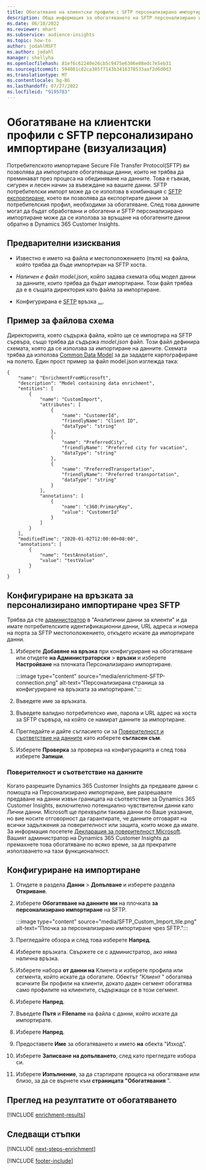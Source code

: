 ```yaml
---
title: Обогатяване на клиентски профили с SFTP персонализирано импортиране (визуализация)
description: Обща информация за обогатяването на SFTP персонализирано импортиране.
ms.date: 06/10/2022
ms.reviewer: mhart
ms.subservice: audience-insights
ms.topic: how-to
author: jodahlMSFT
ms.author: jodahl
manager: shellyha
ms.openlocfilehash: 81ef6c62240e26cb5c9475e6306e08edc7e5eb31
ms.sourcegitcommit: 594081c82ca385f7143b3416378533aaf2d6d0d3
ms.translationtype: MT
ms.contentlocale: bg-BG
ms.lasthandoff: 07/27/2022
ms.locfileid: "9195783"
---
```

# <a name="enrich-customer-profiles-with-sftp-custom-import-preview"></a>Обогатяване на клиентски профили с SFTP персонализирано импортиране (визуализация)

Потребителското импортиране Secure File Transfer Protocol(SFTP) ви позволява да импортирате обогатяващи данни, които не трябва да преминават през процеса на обединяване на данните. Това е гъвкав, сигурен и лесен начин за въвеждане на вашите данни. SFTP потребителски импорт може да се използва в комбинация с [SFTP експортиране](export-sftp.md), което ви позволява да експортирате данни за потребителския профил, необходими за обогатяване. След това данните могат да бъдат обработвани и обогатени и SFTP персонализирано импортиране може да се използва за връщане на обогатените данни обратно в Dynamics 365 Customer Insights.

## <a name="prerequisites"></a>Предварителни изисквания

- Известно е името на файла и местоположението (пътя) на файла, който трябва да бъде импортиран на SFTP хоста.

- *Наличен е файл model.json*, който задава схемата общ модел данни за данните, които трябва да бъдат импортирани. Този файл трябва да е в същата директория като файла за импортиране.

- Конфигурирана е [SFTP](connections.md) връзка [...](#configure-the-connection-for-sftp-custom-import).

## <a name="file-schema-example"></a>Пример за файлова схема

Директорията, която съдържа файла, който ще се импортира на SFTP сървъра, също трябва да съдържа *model.json* файл. Този файл дефинира схемата, която да се използва за импортиране на данните. Схемата трябва да използва [Common Data Model](/common-data-model/) за да зададете картографиране на полето. Един прост пример за файл model.json изглежда така:

```
{
    "name": "EnrichmentFromMicrosoft",
    "description": "Model containing data enrichment",
    "entities": [
        {
            "name": "CustomImport",
            "attributes": [
                {
                    "name": "CustomerId",
                    "friendlyName": "Client ID",
                    "dataType": "string"
                },
                {
                    "name": "PreferredCity",
                    "friendlyName": "Preferred city for vacation",
                    "dataType": "string"
                },
                {
                    "name": "PreferredTransportation",
                    "friendlyName": "Preferred transportation",
                    "dataType": "string"
                }
            ],
            "annotations": [
                {
                    "name": "c360:PrimaryKey",
                    "value": "CustomerId"
                }
            ]
        }
    ],
    "modifiedTime": "2020-01-02T12:00:00+08:00",
    "annotations": [
        {
            "name": "testAnnotation",
            "value": "testValue"
        }
    ]
}
```

## <a name="configure-the-connection-for-sftp-custom-import"></a>Конфигуриране на връзката за персонализирано импортиране чрез SFTP

Трябва да сте [администратор](permissions.md#admin) в "Аналитични данни за клиенти" и да имате потребителските идентификационни данни, URL адреса и номера на порта за SFTP местоположението, откъдето искате да импортирате данни.

1. Изберете **Добавяне на връзка** при конфигуриране на обогатяване или отидете **на Администраторски** > **връзки** и изберете **Настройване** на плочката Персонализирано импортиране.

   :::image type="content" source="media/enrichment-SFTP-connection.png" alt-text="Персонализирана страница за конфигуриране на връзката за импортиране.":::

1. Въведете име за връзката.

1. Въведете валидно потребителско име, парола и URL адрес на хоста за SFTP сървъра, на който се намират данните за импортиране.

1. Прегледайте и дайте съгласието си за [Поверителност и съответствие на данните](#data-privacy-and-compliance) като изберете **съгласен съм**.

1. Изберете **Проверка** за проверка на конфигурацията и след това изберете **Запиши**.

### <a name="data-privacy-and-compliance"></a>Поверителност и съответствие на данните

Когато разрешите Dynamics 365 Customer Insights да предавате данни с помощта на Персонализирано импортиране, вие разрешавате предаване на данни извън границата на съответствие за Dynamics 365 Customer Insights, включително потенциално чувствителни данни като Лични данни. Microsoft ще прехвърли такива данни по Ваше указание, но вие носите отговорност да гарантирате, че данните отговарят на всички задължения за поверителност или защита, които може да имате. За информация посетете [Декларация за поверителност Microsoft](https://go.microsoft.com/fwlink/?linkid=396732).
Вашият администратор на Dynamics 365 Customer Insights да премахнете това обогатяване по всяко време, за да прекратите използването на тази функционалност.

## <a name="configure-the-import"></a>Конфигуриране на импортиране

1. Отидете в раздела **Данни** > **Допълване** и изберете раздела **Откриване**.

1. Изберете **Обогатяване на данните ми** на плочката **за персонализирано импортиране** на SFTP.

   :::image type="content" source="media/SFTP_Custom_Import_tile.png" alt-text="Плочка за персонализирано импортиране чрез SFTP.":::

1. Прегледайте обзора и след това изберете **Напред**.

1. Изберете връзката. Свържете се с администратор, ако няма налична връзка.

1. Изберете набора **от данни на** Клиента и изберете профила или сегмента, който искате да обогатите. Обектът *"Клиент* " обогатява всичките Ви профили на клиенти, докато даден сегмент обогатява само профилите на клиентите, съдържащи се в този сегмент.

1. Изберете **Напред**.

1. Въведете **Пътя** и **Filename** на файла с данни, който искате да импортирате.

1. Изберете **Напред**.

1. Предоставете **Име** за обогатяването и името **на** обекта "Изход".

1. Изберете **Записване на допълването**, след като прегледате избора си.

1. Изберете **Изпълнение**, за да стартирате процеса на обогатяване или близо, за да се върнете към **страницата "Обогатявания** ".

## <a name="view-enrichment-results"></a>Преглед на резултатите от обогатяването

[!INCLUDE [enrichment-results](includes/enrichment-results.md)]

## <a name="next-steps"></a>Следващи стъпки

[!INCLUDE [next-steps-enrichment](includes/next-steps-enrichment.md)]

[!INCLUDE [footer-include](includes/footer-banner.md)]
